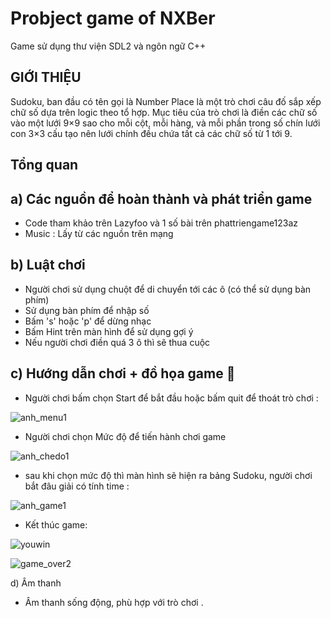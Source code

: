 # Probject game of NXBer
Game sử dụng thư viện SDL2 và ngôn ngữ C++ 


## GIỚI THIỆU
 Sudoku, ban đầu có tên gọi là Number Place là một trò chơi câu đố sắp xếp chữ số dựa trên logic theo tổ hợp. Mục tiêu của trò chơi là điền các chữ số vào một lưới 9×9 sao cho mỗi cột, mỗi hàng, và mỗi phần trong số chín lưới con 3×3 cấu tạo nên lưới chính đều chứa tất cả các chữ số từ 1 tới 9.
 
 ## Tổng quan
a) Các nguồn để hoàn thành và phát triển game 
--
 - Code tham khảo trên Lazyfoo và 1 số bài trên phattriengame123az
 - Music : Lấy từ các nguồn trên mạng
  
b) Luật chơi
--
 - Người chơi sử dụng chuột để di chuyển tới các ô (có thể sử dụng bàn phím) 
 - Sử dụng bàn phím để nhập số 
 - Bấm 's' hoặc 'p' để dừng nhạc
 - Bấm Hint trên màn hình để sử dụng gợi ý 
 - Nếu người chơi điền quá 3 ô thì sẽ thua cuộc 
 


c) Hướng dẫn chơi + đồ họa game 💯
--
* Người chơi bấm chọn Start để bắt đầu hoặc bấm quit để thoát trò chơi : 

![anh_menu1](https://user-images.githubusercontent.com/125589612/235361887-afdb204e-3fe8-4b5a-b906-f6ffb5f83ef6.png)
* Người chơi chọn Mức độ để tiến hành chơi game 

![anh_chedo1](https://user-images.githubusercontent.com/125589612/235335444-8839af7e-0582-41c6-91b6-f42f5be72ae1.png)
* sau khi chọn mức độ thì màn hình sẽ hiện ra bảng Sudoku, người chơi bắt đâu giải có tính time : 

![anh_game1](https://user-images.githubusercontent.com/125589612/235335454-5acee027-fb53-4ee3-aa42-aa43610649f6.png)
* Kết thúc game:

 ![youwin](https://user-images.githubusercontent.com/125589612/235683983-41e65b14-8831-4d18-a3b9-253a65c70d86.png)


 ![game_over2](https://user-images.githubusercontent.com/125589612/235335456-59a52d6a-f714-4984-a2aa-cb870317c667.png)




d) Âm thanh 
 - Âm thanh sống động, phù hợp với trò chơi . 
